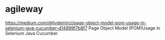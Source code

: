 # agileway
https://medium.com/@livdemirci/page-object-model-pom-usage-in-selenium-java-cucumber-d14899f7b8f7
Page Object Model (POM)Usage in Selenium Java Cucumber
